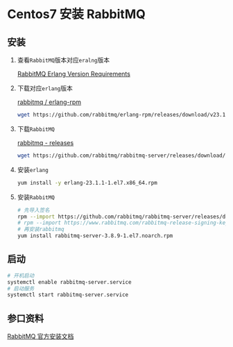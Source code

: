 # Centos7 安装 RabbitMQ

## 安装

1. 查看`RabbitMQ`版本对应`eralng`版本

   [RabbitMQ Erlang Version Requirements](https://www.rabbitmq.com/which-erlang.html)

2. 下载对应`erlang`版本

   [rabbitmq / erlang-rpm](https://github.com/rabbitmq/erlang-rpm)

   ```bash
   wget https://github.com/rabbitmq/erlang-rpm/releases/download/v23.1.1/erlang-23.1.1-1.el7.x86_64.rpm
   ```

3. 下载`RabbitMQ`

   [rabbitmq - releases](https://github.com/rabbitmq/rabbitmq-server/releases)

   ```bash
   wget https://github.com/rabbitmq/rabbitmq-server/releases/download/v3.8.9/rabbitmq-server-3.8.9-1.el7.noarch.rpm
   ```

4. 安装`erlang`

   ```bash
   yum install -y erlang-23.1.1-1.el7.x86_64.rpm
   ```

5. 安装`RabbitMQ`

   ```bash
   # 先导入签名
   rpm --import https://github.com/rabbitmq/rabbitmq-server/releases/download/v3.8.9/rabbitmq-server-3.8.9-1.el7.noarch.rpm.asc
   # rpm --import https://www.rabbitmq.com/rabbitmq-release-signing-key.asc
   # 再安装rabbitmq
   yum install rabbitmq-server-3.8.9-1.el7.noarch.rpm
   ```

## 启动

```bash
# 开机启动
systemctl enable rabbitmq-server.service
# 启动服务
systemctl start rabbitmq-server.service
```

## 参口资料

[RabbitMQ 官方安装文档](https://www.rabbitmq.com/install-rpm.html)